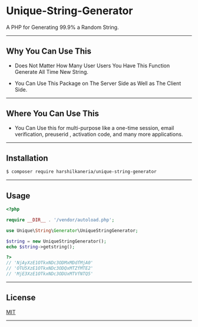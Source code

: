 # Unique-String-Generator

A PHP for Generating 99.9% a Random String.

***
## Why You Can Use This

- Does Not Matter How Many User Users You Have This Function Generate All Time New String.

- You Can Use This Package on The Server Side as Well as The Client Side.

***
## Where You Can Use This

- You Can Use this for multi-purpose like a one-time session, email verification, preuserid , activation code, and many more applications.

***
## Installation

```bash
$ composer require harshilkaneria/unique-string-generator
```

***
## Usage

```php
<?php

require __DIR__ . '/vendor/autoload.php';

use Unique\String\Generator\UniqueStringGenerator;

$string = new UniqueStringGenerator();
echo $string->getstring();

?>
// 'NjAyXzE1OTkxNDc3ODMxMDdfMjA0'
// 'OTU5XzE1OTkxNDc3ODQxMTZfMTE2'
// 'MjE3XzE1OTkxNDc3ODUxMTVfNTQ5'
```

***
## License

[MIT](LICENSE)

***
